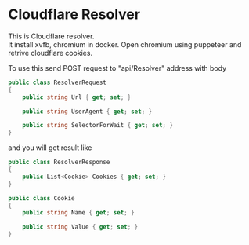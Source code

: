 # Cloudflare Resolver

This is Cloudflare resolver.  
It install xvfb, chromium in docker. Open chromium using puppeteer and retrive cloudflare cookies.  
  
To use this send POST request to "api/Resolver" address with body  
```csharp
public class ResolverRequest
{
    public string Url { get; set; }

    public string UserAgent { get; set; }

    public string SelectorForWait { get; set; }
}
```

and you will get result like  
```csharp
public class ResolverResponse
{
    public List<Cookie> Cookies { get; set; }
}

public class Cookie
{
    public string Name { get; set; }

    public string Value { get; set; }
}
```
